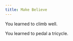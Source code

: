 ```yaml
---
title: Make Believe
---
```

You learned to climb well. <Add stat="STA"></Add>

You learned to pedal a tricycle. <Add stat="SPD"></Add>
